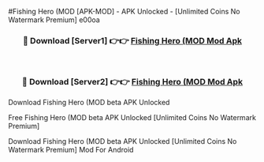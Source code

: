 #Fishing Hero (MOD [APK-MOD] - APK Unlocked - [Unlimited Coins No Watermark Premium] e00oa



<div align="center">

<h3>🔴 Download [Server1] 👉👉 <a href="https://momento.my/?title=Fishing_Hero_(MOD">Fishing Hero (MOD Mod Apk</a></h3><br>

<h3>🔴 Download [Server2] 👉👉 <a href="https://momento.my/?title=Fishing_Hero_(MOD">Fishing Hero (MOD Mod Apk</a></h3>
</div>



Download Fishing Hero (MOD beta APK Unlocked

Free Fishing Hero (MOD beta APK Unlocked [Unlimited Coins No Watermark Premium]

Download Fishing Hero (MOD beta APK Unlocked [Unlimited Coins No Watermark Premium] Mod For Android
